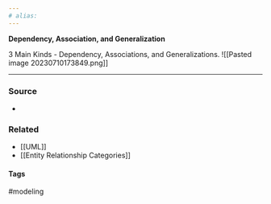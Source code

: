 ```yaml
---
# alias:
---
```


**Dependency, Association, and Generalization**

3 Main Kinds - Dependency, Associations, and Generalizations.
![[Pasted image 20230710173849.png]]

---
### Source
- 

### Related
- [[UML]]
- [[Entity Relationship Categories]]

#### Tags
#modeling 